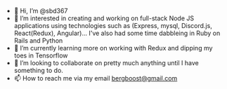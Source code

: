 - 👋 Hi, I’m @sbd367
- 👀 I’m interested in creating and working on full-stack Node JS applications using technologies such as (Express, mysql, Discord.js, React(Redux), Angular)... I've also had some time dabbleing in Ruby on Rails and Python
- 🌱 I’m currently learning more on working with Redux and dipping my toes in Tensorflow 
- 💞️ I’m looking to collaborate on pretty much anything until I have something to do.
- 📫 How to reach me via my email bergboost@gmail.com

